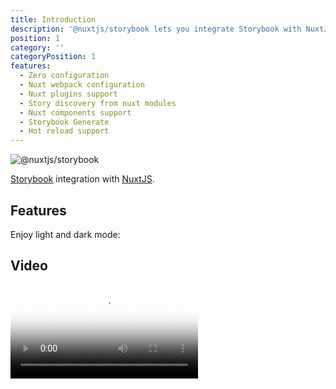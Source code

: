 ```yaml
---
title: Introduction
description: '@nuxtjs/storybook lets you integrate Storybook with NuxtJS with a single command.'
position: 1
category: ''
categoryPosition: 1
features:
  - Zero configuration
  - Nuxt webpack configuration
  - Nuxt plugins support
  - Story discovery from nuxt modules
  - Nuxt components support
  - Storybook Generate 
  - Hot reload support
---
```


![@nuxtjs/storybook](/card.png)

[Storybook](https://storybook.js.org/) integration with [NuxtJS](https://nuxtjs.org).

## Features

<base-list :items="features"></base-list>

<p class="flex items-center">Enjoy light and dark mode: <color-switcher class="p-2"></color-switcher></p>

## Video

<video poster="https://res.cloudinary.com/nuxt/video/upload/v1596201190/nuxt-storybook_nn9hcf.jpg" loop playsinline controls>
  <source src="https://res.cloudinary.com/nuxt/video/upload/q_auto/v1596201190/nuxt-storybook_nn9hcf.webm" type="video/webm" />
  <source src="https://res.cloudinary.com/nuxt/video/upload/q_auto/v1596201190/nuxt-storybook_nn9hcf.mp4" type="video/mp4" />
  <source src="https://res.cloudinary.com/nuxt/video/upload/q_auto/v1596201190/nuxt-storybook_nn9hcf.ogv" type="video/ogg" />
</video>
